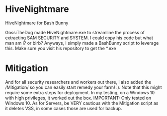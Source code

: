 # HiveNightmare
HiveNightmare for Bash Bunny

GossiTheDog made HiveNightmare.exe to streamline the process of extracting SAM SECURITY and SYSTEM. I could copy his code but what man am i? or birb? Anyways, I simply made a BashBunny script to leverage this.
Make sure you visit his repository to get the *.exe

# Mitigation
And for all security researchers and workers out there, i also added the /Mitigation/ so you can easily start remedy your farm! :). Note that this might require some extra steps for deployment. In my testing, on a Windows 10 with high privileges, it worked out the box.
IMPORTANT: Only tested on Windows 10. As for Servers, be VERY cautious with the Mitigation script as it deletes VSS, in some cases those are used for backup.
